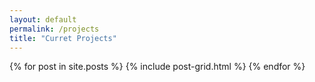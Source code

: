 ```yaml
---
layout: default
permalink: /projects
title: "Curret Projects"
---
```


<div class="tiles">
{% for post in site.posts %}
	{% include post-grid.html %}
{% endfor %}
</div><!-- /.tiles -->
